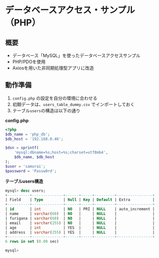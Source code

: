 # データベースアクセス・サンプル（PHP）

## 概要

- データベース「MySQL」を使ったデータベースアクセスサンプル
- PHP/PDOを使用
- Axiosを用いた非同期処理型アプリに改造

## 動作準備

1. `config.php` の設定を自分の環境に合わせる
1. 初期データは、`users_table_dummy.csv` でインポートしておく
1. テーブル`users`の構造は以下の通り

**config.php**
```php
<?php
$db_name = 'php_db';
$db_host = '192.168.0.46';

$dsn = sprintf(
    'mysql:dbname=%s;host=%s;charset=utf8mb4',
    $db_name, $db_host
);
$user = 'samurai';
$password = 'Passw0rd';
```

**テーブルusers構造**
```sql
mysql> desc users;
+----------+--------------+------+-----+---------+----------------+
| Field    | Type         | Null | Key | Default | Extra          |
+----------+--------------+------+-----+---------+----------------+
| id       | int          | NO   | PRI | NULL    | auto_increment |
| name     | varchar(60)  | NO   |     | NULL    |                |
| furigana | varchar(60)  | NO   |     | NULL    |                |
| email    | varchar(255) | NO   |     | NULL    |                |
| age      | int          | YES  |     | NULL    |                |
| address  | varchar(255) | YES  |     | NULL    |                |
+----------+--------------+------+-----+---------+----------------+
6 rows in set (0.00 sec)

mysql>
```
